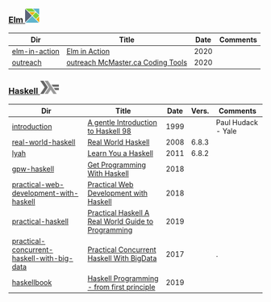 ### [Elm <img src="../images/elm-logo.png" width=28px height=28px><img>](../.languages/E.Elm)


|          Dir                                      | Title                                                                  | Date | Comments                    |
|---------------------------------------------------|------------------------------------------------------------------------|------|-----------------------------|
| [elm-in-action](elm-in-action)                    | [Elm in Action](https://livebook.manning.com/book/elm-in-action)       | 2020 |                             |
| [outreach](outreach)                              | [outreach McMaster.ca Coding Tools](http://outreach.mcmaster.ca/#coding-tools)       | 2020 |                             |


### [Haskell <img src="../images/602px-Haskell-Logo.svg.png" width=37 height=26><img>](../.languages/H.Haskell)

|          Dir                               | Title                                                                  | Date | Vers.  | Comments                   |
|--------------------------------------------|------------------------------------------------------------------------|------|-------|-----------------------------|
| [introduction](introduction)               | [A gentle Introduction to Haskell 98](https://www.haskell.org/tutorial)| 1999 |       | Paul Hudack - Yale          |
| [real-world-haskell](real-world-haskell)   | [Real World Haskell](http://book.realworldhaskell.org)                 | 2008 | 6.8.3 |                             |
| [lyah](lyah)                               | [Learn You a Haskell](http://learnyouahaskell.com/)                    | 2011 | 6.8.2 |                             |
| [gpw-haskell](get-programming-with-haskell)| [Get Programming With Haskell](https://livebook.manning.com/book/get-programming-with-haskell/about-this-book/)| 2018 |                             |
| [practical-web-development-with-haskell](practical-web-development-with-haskell) | [Practical Web Development with Haskell](https://apress.com/gp/book/9781484237380) | 2018 |                             |
| [practical-haskell](practical-haskell) | [Practical Haskell A Real World Guide to Programming](https://www.apress.com/gp/book/9781484244791) | 2019 |    |    |
| [practical-concurrent-haskell-with-big-data](practical-concurrent-haskell-with-big-data) | [Practical Concurrent Haskell With BigData](https://www.apress.com/gp/book/9781484227800)        | 2017 |    |.   |
| [haskellbook](haskellbook)                 | [Haskell Programming - from first principle](https://haskellbook.com/) | 2019 |                             |



